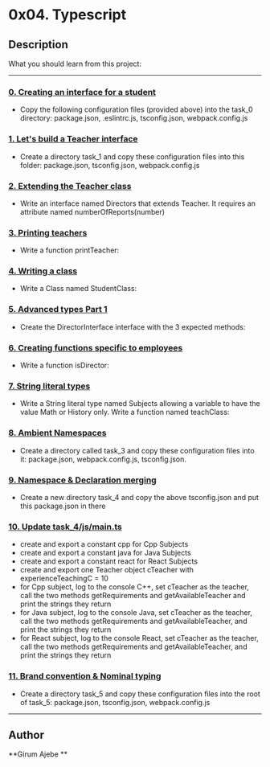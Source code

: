 # 0x04. Typescript

## Description

What you should learn from this project:

---

### [0. Creating an interface for a student](./task_0/js/main.ts)

* Copy the following configuration files (provided above) into the task_0 directory: package.json, .eslintrc.js, tsconfig.json, webpack.config.js

### [1. Let's build a Teacher interface](./task_1/js/main.ts)

* Create a directory task_1 and copy these configuration files into this folder: package.json, tsconfig.json, webpack.config.js

### [2. Extending the Teacher class](./task_1/js/main.ts)

* Write an interface named Directors that extends Teacher. It requires an attribute named numberOfReports(number)

### [3. Printing teachers](./task_1/js/main.ts)

* Write a function printTeacher:

### [4. Writing a class](./task_1/js/main.ts)

* Write a Class named StudentClass:

### [5. Advanced types Part 1](./task_2/js/main.ts)

* Create the DirectorInterface interface with the 3 expected methods:

### [6. Creating functions specific to employees](./task_2/js/main.ts)

* Write a function isDirector:

### [7. String literal types](./task_2/js/main.ts)

* Write a String literal type named Subjects allowing a variable to have the value Math or History only.
Write a function named teachClass:

### [8. Ambient Namespaces](./task_3/js/main.ts)

* Create a directory called task_3 and copy these configuration files into it: package.json, webpack.config.js, tsconfig.json.

### [9. Namespace & Declaration merging](./task_4/package.json)

* Create a new directory task_4 and copy the above tsconfig.json and put this package.json in there

### [10. Update task_4/js/main.ts](./task_4/js/main.ts)

* create and export a constant cpp for Cpp Subjects
* create and export a constant java for Java Subjects
* create and export a constant react for React Subjects
* create and export one Teacher object cTeacher with experienceTeachingC = 10
* for Cpp subject, log to the console C++, set cTeacher as the teacher, call the two methods getRequirements and getAvailableTeacher and print the strings they return
* for Java subject, log to the console Java, set cTeacher as the teacher, call the two methods getRequirements and getAvailableTeacher, and print the strings they return
* for React subject, log to the console React, set cTeacher as the teacher, call the two methods getRequirements and getAvailableTeacher, and print the strings they return

### [11. Brand convention & Nominal typing](./task_5/js/main.ts)

* Create a directory task_5 and copy these configuration files into the root of task_5: package.json, tsconfig.json, webpack.config.js

---

## Author

**Girum Ajebe ** 
